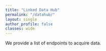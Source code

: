 ```yaml
---
title: "Linked Data Hub"
permalink: "/datahub/"
layout: single
author_profile: false
classes: wide
---
```

We provide a list of endpoints to acquire data. 


